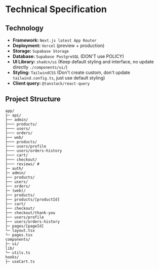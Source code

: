 # Technical Specification

## Technology

- **Framework:** `Next.js latest App Router`
- **Deployment:** `Vercel` (preview + production)
- **Storage:** `Supabase Storage`
- **Database:** `Supabase PostgreSQL` (DON'T use POLICY)
- **UI Library:** `shadcn/ui` (Keep default styling and interface, no update directly `./components/ui/`)
- **Styling:** `TailwindCSS` (Don't create custom, don't update `tailwind.config.ts`, just use default styling)
- **Client query:** `@tanstack/react-query`

## Project Structure

```
app/
├─ api/
├── admin/
├─── products/
├─── users/
├─── orders/
├── web/
├─── products/
├─── users/profile
├─── users/orders-history
├─── cart/
├─── checkout/
├─── reviews/ #
├─ auth/
├─ admin/
├── products/
├── users/
├── orders/
├─ (web)/
├── products/
├── products/[productId]
├── cart/
├── checkout/
├── checkout/thank-you
├── users/profile
├── users/orders-history
├─ pages/[pageId]
└─ layout.tsx
└─ pages.tsx
components/
├─ ui/
lib/
└─ utils.ts
hooks/
├─ useCart.ts
```
